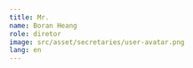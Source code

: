 ```yaml
---
title: Mr. 
name: Boran Heang
role: diretor
image: src/asset/secretaries/user-avatar.png
lang: en
---
```

